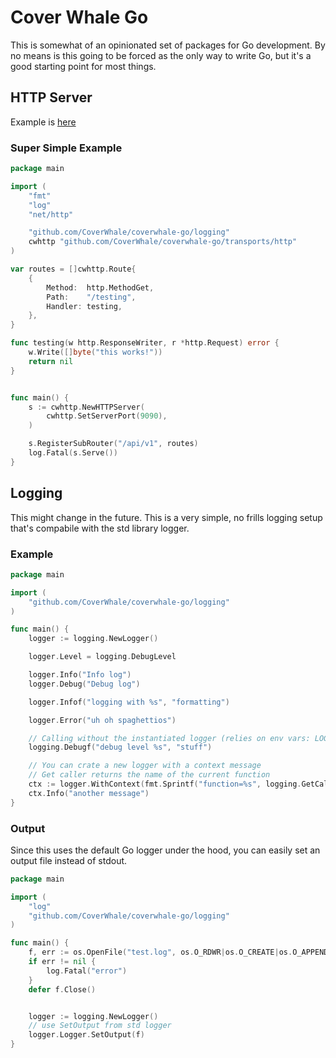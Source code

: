 # Cover Whale Go

This is somewhat of an opinionated set of packages for Go development. By no means is this going to be forced as the only way to write Go, but it's a good starting point for most things.

## HTTP Server

Example is [here](examples/http_server/main.go)

### Super Simple Example

```go
package main

import (
	"fmt"
	"log"
	"net/http"

	"github.com/CoverWhale/coverwhale-go/logging"
	cwhttp "github.com/CoverWhale/coverwhale-go/transports/http"
)

var routes = []cwhttp.Route{
	{
		Method:  http.MethodGet,
		Path:    "/testing",
		Handler: testing,
	},
}

func testing(w http.ResponseWriter, r *http.Request) error {
	w.Write([]byte("this works!"))
	return nil
}


func main() {
	s := cwhttp.NewHTTPServer(
		cwhttp.SetServerPort(9090),
	)

	s.RegisterSubRouter("/api/v1", routes)
	log.Fatal(s.Serve())
}
```

## Logging

This might change in the future. This is a very simple, no frills logging setup that's compabile with the std library logger. 

### Example

```go
package main

import (
    "github.com/CoverWhale/coverwhale-go/logging"
)

func main() {
    logger := logging.NewLogger()

    logger.Level = logging.DebugLevel

    logger.Info("Info log")
    logger.Debug("Debug log")

    logger.Infof("logging with %s", "formatting")

    logger.Error("uh oh spaghettios")

    // Calling without the instantiated logger (relies on env vars: LOG_LEVEL=debug)
    logging.Debugf("debug level %s", "stuff")

    // You can crate a new logger with a context message 
    // Get caller returns the name of the current function
    ctx := logger.WithContext(fmt.Sprintf("function=%s", logging.GetCaller()))
    ctx.Info("another message")
}
```

### Output

Since this uses the default Go logger under the hood, you can easily set an output file instead of stdout.

```go
package main

import (
    "log"
    "github.com/CoverWhale/coverwhale-go/logging"
)

func main() {
	f, err := os.OpenFile("test.log", os.O_RDWR|os.O_CREATE|os.O_APPEND, 0664)
	if err != nil {
		log.Fatal("error")
	}
	defer f.Close()


	logger := logging.NewLogger()
	// use SetOutput from std logger
	logger.Logger.SetOutput(f)
}
```
